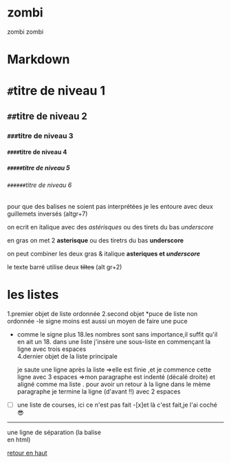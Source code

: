 # zombi
zombi zombi


# Markdown

<a name="haut">

# `#`titre de niveau 1
## `##`titre de niveau 2
### `###`titre de niveau 3
#### `####`titre de niveau 4
##### `#####`titre de niveau 5
###### `######`titre de niveau 6 

pour que des balises ne soient pas interprétées je les entoure avec deux guillemets inversés (altgr+7)

on ecrit en italique avec des *astérisques* ou des tirets du bas _underscore_ 

en gras on met 2 **asterisque** ou des tiretrs du bas __underscore__ 

on peut combiner les deux gras & italique **asteriques et _underscore_**

le texte barré utilise deux ~~tiltes~~ (alt gr+2)  

# les listes 

1.premier objet de liste ordonnée
2.second objet
  *puce de liste non ordonnée
  -le signe moins est aussi un moyen de faire une puce 
  + comme le signe plus 
  18.les nombres sont sans importance,il suffit qu'il en ait un 
     18. dans une liste j'insère une sous-liste en commençant la ligne avec trois espaces   
     4.dernier objet de la liste principale 

     je saute une ligne après la liste =>elle est finie ,et je commence cette ligne avec 3 espaces =>mon paragraphe est indenté (décalé droite) et aligné comme ma liste .
     pour avoir un retour à la ligne dans le mème paragraphe je termine la ligne (d'avant !!) avec 2 espaces  

 - [ ] une liste de courses, ici ce n'est pas fait 
 -[x]et là c'est fait,je l'ai coché :sunglasses:

---

une ligne de séparation (la balise <br/>en html)



[retour en haut](#haut)
